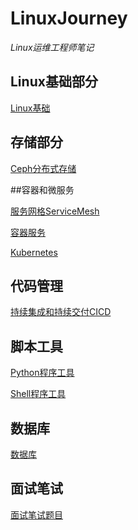 # LinuxJourney
*Linux运维工程师笔记*



## Linux基础部分

[Linux基础]([https://github.com/liyongzhezz/LinuxJourney/tree/master/Linux%E5%9F%BA%E7%A1%80](https://github.com/liyongzhezz/LinuxJourney/tree/master/Linux基础))



## 存储部分

[Ceph分布式存储](https://github.com/liyongzhezz/LinuxJourney/tree/master/ceph)



##容器和微服务

[服务网格ServiceMesh](https://github.com/liyongzhezz/LinuxJourney/tree/master/ServiceMesh)

[容器服务](https://github.com/liyongzhezz/LinuxJourney/tree/master/docker)

[Kubernetes](https://github.com/liyongzhezz/LinuxJourney/tree/master/kubernetes)





## 代码管理

[持续集成和持续交付CICD](https://github.com/liyongzhezz/LinuxJourney/tree/master/%E6%8C%81%E7%BB%AD%E9%9B%86%E6%88%90%E5%92%8C%E6%8C%81%E7%BB%AD%E4%BA%A4%E4%BB%98%EF%BC%88CICD%EF%BC%89)





## 脚本工具

[Python程序工具](https://github.com/liyongzhezz/LinuxJourney/tree/master/python%E7%A8%8B%E5%BA%8F%E5%B7%A5%E5%85%B7)

[Shell程序工具](https://github.com/liyongzhezz/LinuxJourney/tree/master/shell%E7%A8%8B%E5%BA%8F%E5%B7%A5%E5%85%B7)





## 数据库

[数据库](https://github.com/liyongzhezz/LinuxJourney/tree/master/%E6%95%B0%E6%8D%AE%E5%BA%93)





## 面试笔试

[面试笔试题目](https://github.com/liyongzhezz/LinuxJourney/tree/master/%E9%9D%A2%E8%AF%95%E7%AC%94%E8%AF%95%E9%A2%98%E7%9B%AE)

